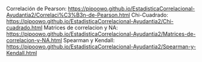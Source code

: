 Correlación de Pearson: https://pipoowo.github.io/EstadisticaCorrelacional-Ayudantia2/Correlaci%C3%B3n-de-Pearson.html
Chi-Cuadrado: https://pipoowo.github.io/EstadisticaCorrelacional-Ayudantia2/Chi-cuadrado.html
Matrices de correlacion y NA: https://pipoowo.github.io/EstadisticaCorrelacional-Ayudantia2/Matrices-de-correlacion-y-NA.html
Spearman y Kendall: https://pipoowo.github.io/EstadisticaCorrelacional-Ayudantia2/Spearman-y-Kendall.html
